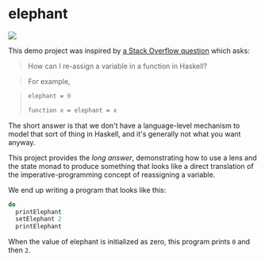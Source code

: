 # elephant

![](https://travis-ci.org/chris-martin/elephant.svg)

This demo project was inspired by [a Stack Overflow question][1] which asks:

> How can I re-assign a variable in a function in Haskell?

> For example,

> ```haskell
> elephant = 0
>
> function x = elephant = x
> ```

The short answer is that we don't have a language-level mechanism to model that
sort of thing in Haskell, and it's generally not what you want anyway.

This project provides the *long answer*, demonstrating how to use a lens and the
state monad to produce something that looks like a direct translation of the
imperative-programming concept of reassigning a variable.

We end up writing a program that looks like this:

```haskell
do
  printElephant
  setElephant 2
  printElephant
```

When the value of elephant is initialized as zero, this program prints `0` and
then `2`.

  [1]: https://stackoverflow.com/questions/43525193
